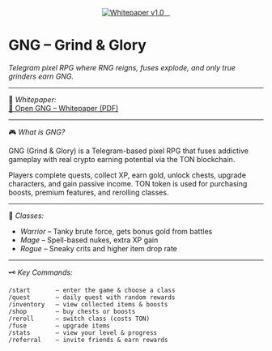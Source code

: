 <p align="center">
  <a href="./GNG%20–%20whitepaper.pdf" target="_blank">
    <img src="https://img.shields.io/badge/Whitepaper-v1.0-blue?style=for-the-badge&logo=readthedocs&logoColor=white" alt="Whitepaper v1.0"/>
  </a>
</p>

# GNG – Grind & Glory

*Telegram pixel RPG where RNG reigns, fuses explode, and only true grinders earn GNG.*

---

📜 *Whitepaper:*  
[📄 Open GNG – Whitepaper (PDF)](./GNG%20–%20whitepaper.pdf)

---

🎮 *What is GNG?*

GNG (Grind & Glory) is a Telegram-based pixel RPG that fuses addictive gameplay with real crypto earning potential via the TON blockchain.

Players complete quests, collect XP, earn gold, unlock chests, upgrade characters, and gain passive income. TON token is used for purchasing boosts, premium features, and rerolling classes.

---

🧙 *Classes:*

- *Warrior* – Tanky brute force, gets bonus gold from battles  
- *Mage* – Spell-based nukes, extra XP gain  
- *Rogue* – Sneaky crits and higher item drop rate  

---

🗝 *Key Commands:*

```text
/start       – enter the game & choose a class
/quest       – daily quest with random rewards
/inventory   – view collected items & boosts
/shop        – buy chests or boosts
/reroll      – switch class (costs TON)
/fuse        – upgrade items
/stats       – view your level & progress
/referral    – invite friends & earn rewards
